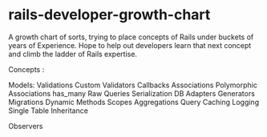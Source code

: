 rails-developer-growth-chart
============================

A growth chart of sorts, trying to place concepts of Rails under buckets of years of Experience. Hope to help out developers learn that next concept and climb the ladder of Rails expertise.


Concepts : 

Models:
  Validations
  Custom Validators
  Callbacks
  Associations
    Polymorphic Associations
    has_many
  Raw Queries
Serialization
DB Adapters
Generators
Migrations
Dynamic Methods
Scopes
Aggregations
Query Caching
Logging
Single Table Inheritance

Observers
